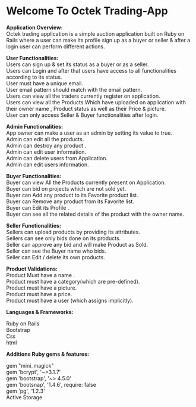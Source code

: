 <h1>Welcome To Octek Trading-App</h1>


<b>Application Overview:</b><br>
Octek trading application is a simple auction application built on Ruby on Rails where a user can make its profile sign up as a buyer or seller & after a login user can perform different actions.


<b>User Functionalities:</b><br>
Users can sign up & set its status as a buyer or as a seller.<br>
Users can Login and after that users have access to all functionalities according to its status.<br>
User must have a unique email.<br>
User email pattern should match with the email pattern.<br>
Users can view all the traders currently register on application.<br>
Users can view all the Products Which have uploaded on application with their owner name , Product status as well as their Price & picture.<br>
User can only access Seller & Buyer functionalities after login.<br>

<b>Admin Functionalities:</b><br>
App owner can make a user as an admin by setting its value to true.<br>
Admin can edit all the products.<br>
Admin can destroy any product .<br>
Admin can edit user information.<br>
Admin can delete users from Application.<br>
Admin can edit users information.<br>

<b>Buyer Functionalities:</b><br>
Buyer can view All the Products currently present on Application.<br>
Buyer can bid on projects which are not sold yet.<br>
Buyer can Add any product to its Favorite product list.<br>
Buyer can Remove any product from its Favorite list.<br>
Buyer can Edit its Profile .<br>
Buyer can see all the related details of the product with the owner name.<br>



<b>Seller Functionalities:</b><br>
Sellers can upload products by providing its attributes.<br>
Sellers can see only bids done on its products.<br>
Seller can approve any bid and will make Product as Sold.<br>
Seller can see the Buyer name who bids.<br>
Seller can Edit / delete its own products.<br>


<b>Product Validations:</b><br>
Product Must have a name .<br>
Product must have a category(which are pre-defined).<br>
Product must have a picture.<br>
Product must have a price.<br>
Product must have a user (which assigns implicitly).<br>


<b>Languages & Frameworks:</b><br>

Ruby on Rails<br>
Bootstrap<br>
Css<br>
html<br>


<b>Additions Ruby gems & features:</b><br>

gem "mini_magick"<br>
gem 'bcrypt',   '~>3.1.7'<br>
gem 'bootstrap', '~> 4.5.0'<br>
gem 'bootsnap',   '1.4.6', require: false<br>
gem 'pg', '1.2.3'<br>
Active Storage<br>
